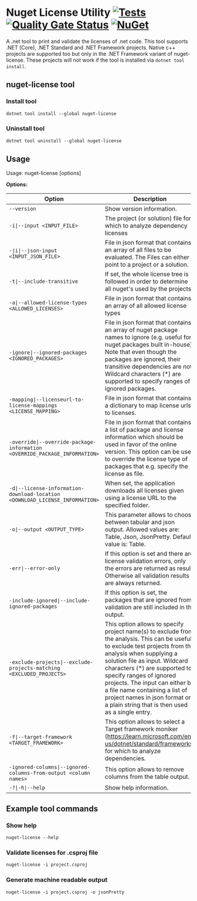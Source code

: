 # Nuget License Utility [![Tests](https://github.com/sensslen/nuget-license/actions/workflows/action.yml/badge.svg)](https://github.com/sensslen/nuget-license/actions/workflows/action.yml) [![Quality Gate Status](https://sonarcloud.io/api/project_badges/measure?project=sensslen_nuget-license&metric=alert_status)](https://sonarcloud.io/summary/new_code?id=sensslen_nuget-license) [![NuGet](https://img.shields.io/nuget/v/nuget-license.svg)](https://www.nuget.org/packages/nuget-license)

A .net tool to print and validate the licenses of .net code. This tool supports .NET (Core), .NET Standard and .NET Framework projects. Native c++ projects are supported too but only in the .NET Framework variant of nuget-license. These projects will not work if the tool is installed via `dotnet tool install`.

## nuget-license tool

### Install tool

```ps
dotnet tool install --global nuget-license

```

### Uninstall tool

```ps
dotnet tool uninstall --global nuget-license
```

## Usage

Usage: nuget-license [options]

**Options:**

| Option | Description |
| ------ | ------------------------- |
| `--version` | Show version information. |
| `-i\|--input <INPUT_FILE>` | The project (or solution) file for which to analyze dependency licenses |
| `-ji\|--json-input <INPUT_JSON_FILE>` | File in json format that contains an array of all files to be evaluated. The Files can either point to a project or a solution. |
| `-t\|--include-transitive` | If set, the whole license tree is followed in order to determine all nuget's used by the projects |
| `-a\|--allowed-license-types <ALLOWED_LICENSES>` | File in json format that contains an array of all allowed license types |
| `-ignore\|--ignored-packages <IGNORED_PACKAGES>` | File in json format that contains an array of nuget package names to ignore (e.g. useful for nuget packages built in-house). Note that even though the packages are ignored, their transitive dependencies are not. Wildcard characters (*) are supported to specify ranges of ignored packages. |
| `-mapping\|--licenseurl-to-license-mappings <LICENSE_MAPPING>` | File in json format that contains a dictionary to map license urls to licenses. |
| `-override\|--override-package-information <OVERRIDE_PACKAGE_INFORMATION>` | File in json format that contains a list of package and license information which should be used in favor of the online version. This option can be used to override the license type of packages that e.g. specify the license as file. |
| `-d\|--license-information-download-location <DOWNLOAD_LICENSE_INFORMATION>` | When set, the application downloads all licenses given using a license URL to the specified folder. |
| `-o\|--output <OUTPUT_TYPE>` | This parameter allows to choose between tabular and json output. Allowed values are: Table, Json, JsonPretty. Default value is: Table. |
| `-err\|--error-only` | If this option is set and there are license validation errors, only the errors are returned as result. Otherwise all validation results are always returned. |
| `-include-ignored\|--include-ignored-packages` | If this option is set, the packages that are ignored from validation are still included in the output. |
| `-exclude-projects\|--exclude-projects-matching <EXCLUDED_PROJECTS>` | This option allows to specify project name(s) to exclude from the analysis. This can be useful to exclude test projects from the analysis when supplying a solution file as input. Wildcard characters (*) are supported to specify ranges of ignored projects. The input can either be a file name containing a list of project names in json format or a plain string that is then used as a single entry. |
| `-f\|--target-framework <TARGET_FRAMEWORK>` | This option allows to select a Target framework moniker (https://learn.microsoft.com/en-us/dotnet/standard/frameworks) for which to analyze dependencies. |
| `-ignored-columns\|--ignored-columns-from-output <column names>` | This option allows to remove columns from the table output. |
| `-?\|-h\|--help` | Show help information. |

## Example tool commands

### Show help

```ps
nuget-license --help
```

### Validate licenses for .csproj file

```ps
nuget-license -i project.csproj
```

### Generate machine readable output

```ps
nuget-license -i project.csproj -o jsonPretty
```
